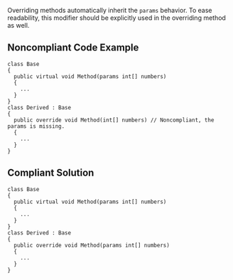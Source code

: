 
Overriding methods automatically inherit the `params` behavior. To ease readability, this modifier should be explicitly used in the overriding method as well.

## Noncompliant Code Example


    class Base
    {
      public virtual void Method(params int[] numbers)
      {
        ...
      }
    }
    class Derived : Base
    {
      public override void Method(int[] numbers) // Noncompliant, the params is missing.
      {
        ...
      }
    }


## Compliant Solution


    class Base
    {
      public virtual void Method(params int[] numbers)
      {
        ...
      }
    }
    class Derived : Base
    {
      public override void Method(params int[] numbers)
      {
        ...
      }
    }

